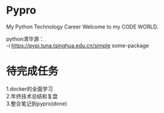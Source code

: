 # Pypro
My Python Technology Career
Welcome to my CODE WORLD.

python清华源：\
-i https://pypi.tuna.tsinghua.edu.cn/simple some-package

# 待完成任务
1.docker的全面学习 \
2.年终技术总结和复盘 \
3.整合笔记到pypro(done)

